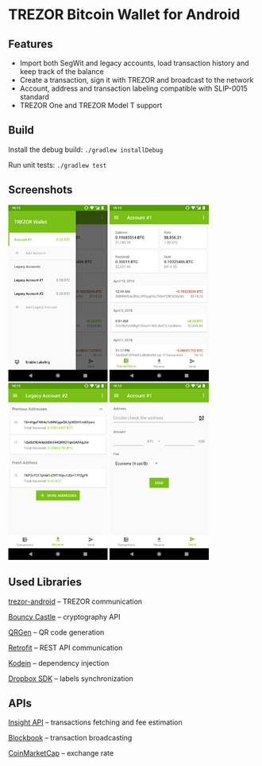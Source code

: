 # TREZOR Bitcoin Wallet for Android

## Features
- Import both SegWit and legacy accounts, load transaction history and keep track of the balance
- Create a transaction, sign it with TREZOR and broadcast to the network
- Account, address and transaction labeling compatible with SLIP-0015 standard
- TREZOR One and TREZOR Model T support

## Build
Install the debug build:
`./gradlew installDebug`

Run unit tests:
`./gradlew test`

## Screenshots
<img src="docs/screen_accounts.png" width="200"> <img src="docs/screen_transactions.png" width="200"> <img src="docs/screen_addresses.png" width="200"> <img src="docs/screen_send.png" width="200">

## Used Libraries
[trezor-android](https://github.com/MattSkala/trezor-android) – TREZOR communication

[Bouncy Castle](https://www.bouncycastle.org/) – cryptography API

[QRGen](https://github.com/kenglxn/QRGen) – QR code generation

[Retrofit](http://square.github.io/retrofit/) – REST API communication

[Kodein](https://github.com/Kodein-Framework/Kodein-DI/) – dependency injection

[Dropbox SDK](https://github.com/dropbox/dropbox-sdk-java) – labels synchronization

## APIs
[Insight API](https://github.com/bitpay/insight-api) – transactions fetching and fee estimation

[Blockbook](https://github.com/trezor/blockbook) – transaction broadcasting

[CoinMarketCap](https://coinmarketcap.com/api/) – exchange rate

